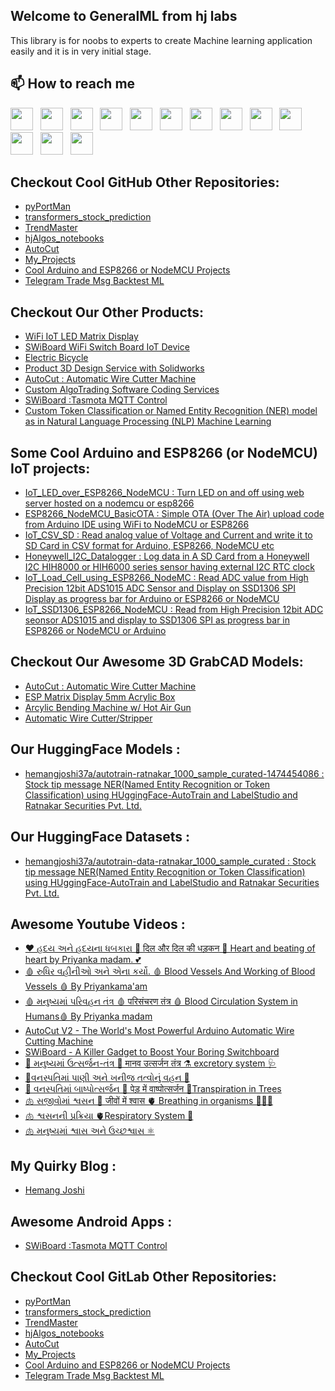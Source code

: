 ## Welcome to GeneralML from hj labs

This library is for noobs to experts to create Machine learning application easily and it is  in very initial stage.



## 📫 How to reach me
[<img height="36" src="https://cdn.simpleicons.org/WhatsApp"/>](https://wa.me/917016525813) &nbsp;
[<img height="36" src="https://cdn.simpleicons.org/telegram"/>](https://t.me/hjlabs) &nbsp;
[<img height="36" src="https://cdn.simpleicons.org/Gmail"/>](mailto:hemangjoshi37a@gmail.com) &nbsp;
[<img height="36" src="https://cdn.simpleicons.org/LinkedIn"/>](https://www.linkedin.com/in/hemang-joshi-046746aa) &nbsp;
[<img height="36" src="https://cdn.simpleicons.org/facebook"/>](https://www.facebook.com/hemangjoshi37) &nbsp;
[<img height="36" src="https://cdn.simpleicons.org/Twitter"/>](https://twitter.com/HemangJ81509525) &nbsp;
[<img height="36" src="https://cdn.simpleicons.org/tumblr"/>](https://www.tumblr.com/blog/hemangjoshi37a-blog) &nbsp;
[<img height="36" src="https://cdn.simpleicons.org/StackOverflow"/>](https://stackoverflow.com/users/8090050/hemang-joshi) &nbsp;
[<img height="36" src="https://cdn.simpleicons.org/Instagram"/>](https://www.instagram.com/hemangjoshi37) &nbsp;
[<img height="36" src="https://cdn.simpleicons.org/Pinterest"/>](https://in.pinterest.com/hemangjoshi37a) &nbsp;
[<img height="36" src="https://cdn.simpleicons.org/Blogger"/>](http://hemangjoshi.blogspot.com) &nbsp;
[<img height="36" src="https://cdn.simpleicons.org/similarweb"/>](https://hjlabs.in/) &nbsp;
[<img height="36" src="https://cdn.simpleicons.org/gitlab"/>](https://gitlab.com/hemangjoshi37a) &nbsp;
 

 
## Checkout Cool GitHub Other Repositories:
- [pyPortMan](https://github.com/hemangjoshi37a/pyPortMan)
- [transformers_stock_prediction](https://github.com/hemangjoshi37a/transformers_stock_prediction)
- [TrendMaster](https://github.com/hemangjoshi37a/TrendMaster)
- [hjAlgos_notebooks](https://github.com/hemangjoshi37a/hjAlgos_notebooks)
- [AutoCut](https://github.com/hemangjoshi37a/AutoCut)
- [My_Projects](https://github.com/hemangjoshi37a/My_Projects)
- [Cool Arduino and ESP8266 or NodeMCU Projects](https://github.com/hemangjoshi37a/my_Arduino)
- [Telegram Trade Msg Backtest ML](https://github.com/hemangjoshi37a/TelegramTradeMsgBacktestML)

## Checkout Our Other Products:
- [WiFi IoT LED Matrix Display](https://hjlabs.in/product/wifi-iot-led-display)
- [SWiBoard WiFi Switch Board IoT Device](https://hjlabs.in/product/swiboard-wifi-switch-board-iot-device)
- [Electric Bicycle](https://hjlabs.in/product/electric-bicycle)
- [Product 3D Design Service with Solidworks](https://hjlabs.in/product/product-3d-design-with-solidworks/)
- [AutoCut : Automatic Wire Cutter Machine](https://hjlabs.in/product/automatic-wire-cutter-machine/)
- [Custom AlgoTrading Software Coding Services](https://hjlabs.in/product/custom-algotrading-software-for-zerodha-and-angel-w-source-code//)
- [SWiBoard :Tasmota MQTT Control](https://play.google.com/store/apps/details?id=in.hjlabs.swiboard)
- [Custom Token Classification or Named Entity Recognition (NER) model as in Natural Language Processing (NLP) Machine Learning](https://hjlabs.in/product/custom-token-classification-or-named-entity-recognition-ner-model-as-in-natural-language-processing-nlp-machine-learning/)

## Some Cool Arduino and ESP8266 (or NodeMCU) IoT projects:
- [IoT_LED_over_ESP8266_NodeMCU : Turn LED on and off using web server hosted on a nodemcu or esp8266](https://github.com/hemangjoshi37a/my_Arduino/tree/master/IoT_LED_over_ESP8266_NodeMCU)
- [ESP8266_NodeMCU_BasicOTA : Simple OTA (Over The Air) upload code from Arduino IDE using WiFi to NodeMCU or ESP8266](https://github.com/hemangjoshi37a/my_Arduino/tree/master/ESP8266_NodeMCU_BasicOTA)  
- [IoT_CSV_SD : Read analog value of Voltage and Current and write it to SD Card in CSV format for Arduino, ESP8266, NodeMCU etc](https://github.com/hemangjoshi37a/my_Arduino/tree/master/IoT_CSV_SD)  
- [Honeywell_I2C_Datalogger : Log data in A SD Card from a Honeywell I2C HIH8000 or HIH6000 series sensor having external I2C RTC clock](https://github.com/hemangjoshi37a/my_Arduino/tree/master/Honeywell_I2C_Datalogger)
- [IoT_Load_Cell_using_ESP8266_NodeMC : Read ADC value from High Precision 12bit ADS1015 ADC Sensor and Display on SSD1306 SPI Display as progress bar for Arduino or ESP8266 or NodeMCU](https://github.com/hemangjoshi37a/my_Arduino/tree/master/IoT_Load_Cell_using_ESP8266_NodeMC)
- [IoT_SSD1306_ESP8266_NodeMCU : Read from High Precision 12bit ADC seonsor ADS1015 and display to SSD1306 SPI as progress bar in ESP8266 or NodeMCU or Arduino](https://github.com/hemangjoshi37a/my_Arduino/tree/master/IoT_SSD1306_ESP8266_NodeMCU)  

## Checkout Our Awesome 3D GrabCAD Models:
- [AutoCut : Automatic Wire Cutter Machine](https://grabcad.com/library/automatic-wire-cutter-machine-1)
- [ESP Matrix Display 5mm Acrylic Box](https://grabcad.com/library/esp-matrix-display-5mm-acrylic-box-1)
- [Arcylic Bending Machine w/ Hot Air Gun](https://grabcad.com/library/arcylic-bending-machine-w-hot-air-gun-1)
- [Automatic Wire Cutter/Stripper](https://grabcad.com/library/automatic-wire-cutter-stripper-1)

## Our HuggingFace Models :
- [hemangjoshi37a/autotrain-ratnakar_1000_sample_curated-1474454086 : Stock tip message NER(Named Entity Recognition or Token Classification) using HUggingFace-AutoTrain and LabelStudio and Ratnakar Securities Pvt. Ltd.](https://huggingface.co/hemangjoshi37a/autotrain-ratnakar_1000_sample_curated-1474454086)

## Our HuggingFace Datasets :
- [hemangjoshi37a/autotrain-data-ratnakar_1000_sample_curated : Stock tip message NER(Named Entity Recognition or Token Classification) using HUggingFace-AutoTrain and LabelStudio and Ratnakar Securities Pvt. Ltd.](https://huggingface.co/datasets/hemangjoshi37a/autotrain-data-ratnakar_1000_sample_curated)

## Awesome Youtube Videos :
- [❤️ હદય અને હદયના ધબકારા 💙 दिल और दिल की धड़कन 💖 Heart and beating of heart by Priyanka madam. 💕](https://www.youtube.com/watch?v=9v3MK6oTOeA)
- [🩸 રુધિર વહીનીઓ અને એના કર્યો. 🩸 Blood Vessels And Working of Blood Vessels 🩸 By Priyankama'am](https://www.youtube.com/watch?v=T7mMcEYNKyQ)
- [🩸 મનુષ્યમાં પરિવહન તંત્ર 🩸 परिसंचरण तंत्र 🩸 Blood Circulation System in Humans🩸 By Priyanka madam](https://www.youtube.com/watch?v=vxa6o_wrWnY)
- [AutoCut V2 - The World's Most Powerful Arduino Automatic Wire Cutting Machine](https://www.youtube.com/watch?v=oGr0mWmNhKY)
- [SWiBoard - A Killer Gadget to Boost Your Boring Switchboard](https://www.youtube.com/watch?v=ftza6WM4LiE)
- [🧪 મનુષ્યમાં ઉત્સર્જન-તંત્ર 🦠 मानव उत्सर्जन तंत्र ⚗️ excretory system 🩺](https://www.youtube.com/watch?v=UUGI-CFKsWI)
- [🌳વનસ્પતિમાં પાણી અને ખનીજ તત્વોનું વહન 🌲](https://youtu.be/1da9p6iYlr4)
- [🌲 વનસ્પતિમાં બાષ્પોત્સર્જન 🌳 पेड़ में वाष्पोत्सर्जन 🎄Transpiration in Trees](https://youtu.be/I9Sirc42Ktg)
- [🫁 સજીવોમાં શ્વસન 🧬 जीवों में श्वास 🫀 Breathing in organisms 👩🏻‍🔬](https://youtu.be/sIMl4t2OFmY)
- [🫁 શ્વસનની પ્રક્રિયા 🫀Respiratory System 🦠](https://youtu.be/hua8ZD5Ge1w)
- [🫁 મનુષ્યમાં શ્વાસ અને ઉચ્છશ્વાસ ⚛️ ](https://youtu.be/BI-CYgnkGCw)

## My Quirky Blog :
- [Hemang Joshi](http://hemangjoshi.blogspot.com/)

## Awesome Android Apps :
- [SWiBoard :Tasmota MQTT Control](https://play.google.com/store/apps/details?id=in.hjlabs.swiboard)
 
## Checkout Cool GitLab Other Repositories:
- [pyPortMan](https://gitlab.com/hemangjoshi37a/pyPortMan)
- [transformers_stock_prediction](https://gitlab.com/hemangjoshi37a/transformers_stock_prediction)
- [TrendMaster](https://gitlab.com/hemangjoshi37a/TrendMaster)
- [hjAlgos_notebooks](https://gitlab.com/hemangjoshi37a/hjAlgos_notebooks)
- [AutoCut](https://gitlab.com/hemangjoshi37a/AutoCut)
- [My_Projects](https://gitlab.com/hemangjoshi37a/My_Projects)
- [Cool Arduino and ESP8266 or NodeMCU Projects](https://gitlab.com/hemangjoshi37a/my_Arduino)
- [Telegram Trade Msg Backtest ML](https://gitlab.com/hemangjoshi37a/TelegramTradeMsgBacktestML)
